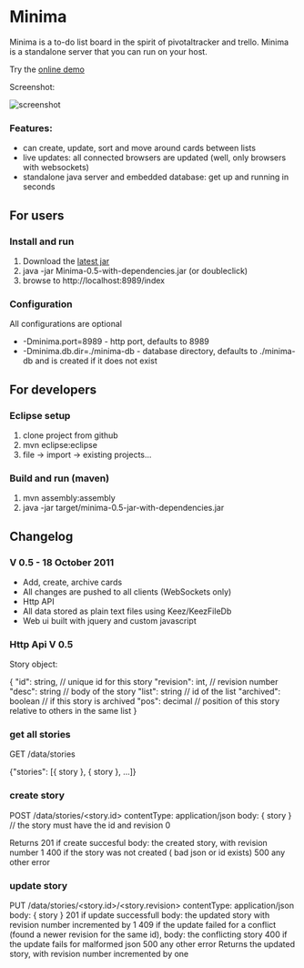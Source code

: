 # Minima
Minima is a to-do list board in the spirit of pivotaltracker and trello. Minima is a standalone server that you can run on your host.

Try the [online demo](http://caprazzi.net:8989/index "Minima live demo") 

Screenshot:

![screenshot](https://github.com/mcaprari/Minima/raw/master/screenshot-minima-0.5.png "Minima Screenshot")


### Features:

* can create, update, sort and move around cards between lists
* live updates: all connected browsers are updated (well, only browsers with websockets)
* standalone java server and embedded database: get up and running in seconds

## For users
 
### Install and run
1. Download the [latest jar](https://github.com/downloads/mcaprari/Minima/Minima-0.5-jar-with-dependencies.jar)
2. java -jar Minima-0.5-with-dependencies.jar (or doubleclick)
3. browse to http://localhost:8989/index

### Configuration

All configurations are optional

* -Dminima.port=8989 - http port, defaults to 8989
* -Dminima.db.dir=./minima-db - database directory, defaults to ./minima-db and is created if it does not exist

## For developers

### Eclipse setup

1. clone project from github
2. mvn eclipse:eclipse
3. file -> import -> existing projects...

### Build and run (maven)

1. mvn assembly:assembly
2. java -jar target/minima-0.5-jar-with-dependencies.jar

## Changelog

### V 0.5 - 18 October 2011
 
* Add, create, archive cards
* All changes are pushed to all clients (WebSockets only)
* Http API
* All data stored as plain text files using Keez/KeezFileDb
* Web ui built with jquery and custom javascript

### Http Api V 0.5

Story object:

{
"id": string, // unique id for this story
"revision": int, // revision number
"desc": string // body of the story
"list": string // id of the list
"archived": boolean // if this story is archived
"pos": decimal // position of this story relative to others in the same list 
}

### get all stories

GET /data/stories

{"stories": [{ story }, { story }, ...]}

### create story

POST /data/stories/<story.id>
contentType: application/json
body: { story } // the story must have the id and revision 0

Returns 
	201 if create succesful
		body: the created story, with revision number 1
	400 if the story was not created ( bad json or id exists)
	500 any other error 

### update story

PUT /data/stories/<story.id>/<story.revision>
contentType: application/json
body: { story }
	201 if update successfull
		body: the updated story with revision number incremented by 1
	409 if the update failed for a conflict (found a newer revision for the same id),
		body: the conflicting story
	400 if the update fails for malformed json
	500 any other error
Returns the updated story, with revision number incremented by one
